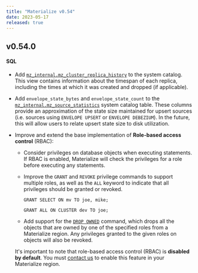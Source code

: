 ```yaml
---
title: "Materialize v0.54"
date: 2023-05-17
released: true
---
```


## v0.54.0

#### SQL

* Add [`mz_internal.mz_cluster_replica_history`](/sql/system-catalog/mz_catalog_unstable/#mz_cluster_replica_history)
  to the system catalog. This view contains information about the timespan of
  each replica, including the times at which it was created and dropped (if
  applicable).

* Add `envelope_state_bytes` and `envelope_state_count` to the
  [`mz_internal.mz_source_statistics`](/sql/system-catalog/mz_catalog_unstable/#mz_source_statistics)
  system catalog table. These columns provide an approximation of the state
  size maintained for upsert sources (i.e. sources using `ENVELOPE
  UPSERT` or `ENVELOPE DEBEZIUM`). In the future, this will allow users to
  relate upsert state size to disk utilization.

* Improve and extend the base implementation of **Role-based
  access control** (RBAC):

  * Consider privileges on database objects when executing statements. If RBAC
    is enabled, Materialize will check the privileges for a role before
    executing any statements.

  * Improve the `GRANT` and `REVOKE` privilege commands to support multiple
    roles, as well as the `ALL` keyword to indicate that all privileges should
    be granted or revoked.

    ```mzsql
    GRANT SELECT ON mv TO joe, mike;

    GRANT ALL ON CLUSTER dev TO joe;
    ```

  * Add support for the [`DROP OWNED`](/sql/drop-owned/) command, which drops
    all the objects that are owned by one of the specified roles from a
    Materialize region. Any privileges granted to the given roles on objects
    will also be revoked.

  It's important to note that role-based access control (RBAC) is **disabled by
  default**. You must [contact us](https://materialize.com/contact/) to enable
  this feature in your Materialize region.
